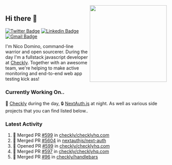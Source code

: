 <img align="right" src="https://user-images.githubusercontent.com/7415984/172472491-91b16eac-fa22-4ecf-92df-d687139fd1f9.gif" width="240" />

## Hi there 👋

[![Twitter Badge](https://img.shields.io/badge/-@ndom91-1ca0f1?style=flat-square&labelColor=1ca0f1&logo=twitter&logoColor=white&link=https://twitter.com/ndom91)](https://twitter.com/ndom91) [![Linkedin Badge](https://img.shields.io/badge/-ndom91-blue?style=flat-square&logo=Linkedin&logoColor=white&link=https://www.linkedin.com/in/ndom91/)](https://www.linkedin.com/in/ndom91/) [![Gmail Badge](https://img.shields.io/badge/-yo@ndo.dev-c14438?style=flat-square&logo=mail.ru&logoColor=white&link=mailto:yo@ndo.dev)](mailto:yo@ndo.dev)

I'm Nico Domino, command-line warrior and open sourcerer. During the day I'm a fullstack javascript developer at [Checkly](https://checklyhq.com). Together with an awesome team, we're helping to make active monitoring and end-to-end web app testing kick ass!

### Currently Working On..

🦝 [Checkly](https://checklyhq.com) during the day, 🔒 [NextAuth.js](https://github.com/nextauthjs/next-auth) at night. As well as various side projects that you can find listed below..

<!--START_SECTION_PROFILE_VIEWS:readme-info-->
<!--END_SECTION_PROFILE_VIEWS:readme-info-->

<!--START_SECTION_DAILY_COMMIT:readme-info-->
<!--END_SECTION_DAILY_COMMIT:readme-info-->

<!--START_SECTION_WEEKLY_COMMIT:readme-info-->
<!--END_SECTION_WEEKLY_COMMIT:readme-info-->

### Latest Activity

<!--START_SECTION:activity-->
1. 🎉 Merged PR [#599](https://github.com/checkly/checklyhq.com/pull/599) in [checkly/checklyhq.com](https://github.com/checkly/checklyhq.com)
2. 🎉 Merged PR [#5604](https://github.com/nextauthjs/next-auth/pull/5604) in [nextauthjs/next-auth](https://github.com/nextauthjs/next-auth)
3. 💪 Opened PR [#599](https://github.com/checkly/checklyhq.com/pull/599) in [checkly/checklyhq.com](https://github.com/checkly/checklyhq.com)
4. 🎉 Merged PR [#597](https://github.com/checkly/checklyhq.com/pull/597) in [checkly/checklyhq.com](https://github.com/checkly/checklyhq.com)
5. 🎉 Merged PR [#96](https://github.com/checkly/handlebars/pull/96) in [checkly/handlebars](https://github.com/checkly/handlebars)
<!--END_SECTION:activity-->
